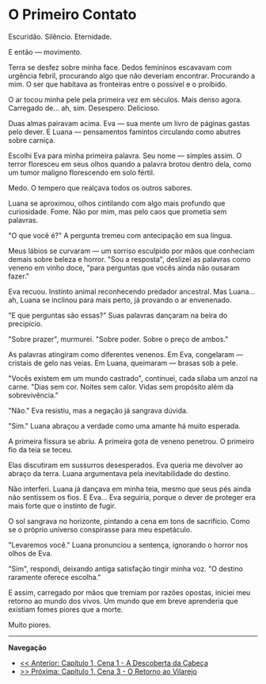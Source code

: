 # O Primeiro Contato

Escuridão. Silêncio. Eternidade.

E então — movimento.

Terra se desfez sobre minha face. Dedos femininos escavavam com urgência febril, procurando algo que não deveriam encontrar. Procurando a mim. O ser que habitava as fronteiras entre o possível e o proibido.

O ar tocou minha pele pela primeira vez em séculos. Mais denso agora. Carregado de... ah, sim. Desespero. Delicioso.

Duas almas pairavam acima. Eva — sua mente um livro de páginas gastas pelo dever. E Luana — pensamentos famintos circulando como abutres sobre carniça.

Escolhi Eva para minha primeira palavra. Seu nome — simples assim. O terror floresceu em seus olhos quando a palavra brotou dentro dela, como um tumor maligno florescendo em solo fértil.

Medo. O tempero que realçava todos os outros sabores.

Luana se aproximou, olhos cintilando com algo mais profundo que curiosidade. Fome. Não por mim, mas pelo caos que prometia sem palavras.

"O que você é?" A pergunta tremeu com antecipação em sua língua.

Meus lábios se curvaram — um sorriso esculpido por mãos que conheciam demais sobre beleza e horror. "Sou a resposta", deslizei as palavras como veneno em vinho doce, "para perguntas que vocês ainda não ousaram fazer."

Eva recuou. Instinto animal reconhecendo predador ancestral. Mas Luana... ah, Luana se inclinou para mais perto, já provando o ar envenenado.

"E que perguntas são essas?" Suas palavras dançaram na beira do precipício.

"Sobre prazer", murmurei. "Sobre poder. Sobre o preço de ambos."

As palavras atingiram como diferentes venenos. Em Eva, congelaram — cristais de gelo nas veias. Em Luana, queimaram — brasas sob a pele.

"Vocês existem em um mundo castrado", continuei, cada sílaba um anzol na carne. "Dias sem cor. Noites sem calor. Vidas sem propósito além da sobrevivência."

"Não." Eva resistiu, mas a negação já sangrava dúvida.

"Sim." Luana abraçou a verdade como uma amante há muito esperada.

A primeira fissura se abriu. A primeira gota de veneno penetrou. O primeiro fio da teia se teceu.

Elas discutiram em sussurros desesperados. Eva queria me devolver ao abraço da terra. Luana argumentava pela inevitabilidade do destino.

Não interferi. Luana já dançava em minha teia, mesmo que seus pés ainda não sentissem os fios. E Eva... Eva seguiria, porque o dever de proteger era mais forte que o instinto de fugir.

O sol sangrava no horizonte, pintando a cena em tons de sacrifício. Como se o próprio universo conspirasse para meu espetáculo.

"Levaremos você." Luana pronunciou a sentença, ignorando o horror nos olhos de Eva.

"Sim", respondi, deixando antiga satisfação tingir minha voz. "O destino raramente oferece escolha."

E assim, carregado por mãos que tremiam por razões opostas, iniciei meu retorno ao mundo dos vivos. Um mundo que em breve aprenderia que existiam fomes piores que a morte.

Muito piores.

---
**Navegação**
- [<< Anterior: Capítulo 1, Cena 1 - A Descoberta da Cabeça](../cap_01/cena_1.md)
- [>> Próxima: Capítulo 1, Cena 3 - O Retorno ao Vilarejo](../cap_01/cena_3.md)
